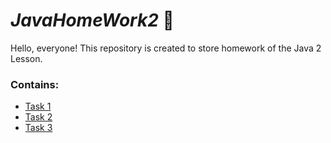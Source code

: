 # *JavaHomeWork2* 📁️
Hello, everyone! 
This repository is created to store homework of the Java 2 Lesson.

### Contains:
  - <a href="https://github.com/Kasymbekov/JavaHomeWork2/tree/master/src/Task1">Task 1</a>
  - <a href="https://github.com/Kasymbekov/JavaHomeWork2/tree/master/src/Task2/HomeWork">Task 2</a>
  - <a href="https://github.com/Kasymbekov/JavaHomeWork2/tree/master/src/Task3/HomeWork">Task 3</a>
